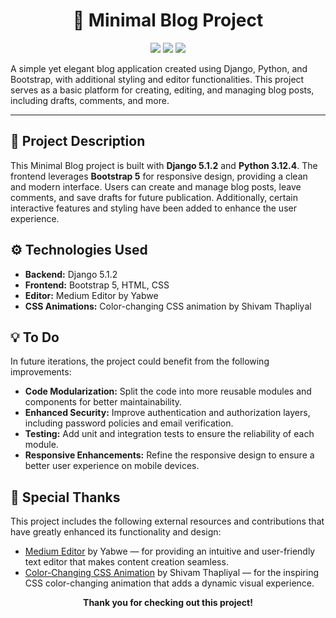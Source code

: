 <!DOCTYPE html>
<html lang="en">
<head>
  <meta charset="UTF-8">
</head>
<body>

<h1 align="center">📝 Minimal Blog Project</h1>

<p align="center">
  <img src="https://img.shields.io/badge/Python-3.12-blue?logo=python&logoColor=white" />
  <img src="https://img.shields.io/badge/Django-5.1.2-darkgreen?logo=django&logoColor=white" />
  <img src="https://img.shields.io/badge/Bootstrap-5-blueviolet?logo=bootstrap&logoColor=white" />
</p>

<p>
  A simple yet elegant blog application created using Django, Python, and Bootstrap, with additional styling and editor functionalities. This project serves as a basic platform for creating, editing, and managing blog posts, including drafts, comments, and more.
</p>

<hr />

<h2>📝 Project Description</h2>

<p>This Minimal Blog project is built with <strong>Django 5.1.2</strong> and <strong>Python 3.12.4</strong>. The frontend leverages <strong>Bootstrap 5</strong> for responsive design, providing a clean and modern interface. Users can create and manage blog posts, leave comments, and save drafts for future publication. Additionally, certain interactive features and styling have been added to enhance the user experience.</p>

<h2>⚙️ Technologies Used</h2>

<ul>
  <li><strong>Backend:</strong> Django 5.1.2</li>
  <li><strong>Frontend:</strong> Bootstrap 5, HTML, CSS</li>
  <li><strong>Editor:</strong> Medium Editor by Yabwe</li>
  <li><strong>CSS Animations:</strong> Color-changing CSS animation by Shivam Thapliyal</li>
</ul>

<h2>💡 To Do</h2>

<p>In future iterations, the project could benefit from the following improvements:</p>

<ul>
  <li><strong>Code Modularization:</strong> Split the code into more reusable modules and components for better maintainability.</li>
  <li><strong>Enhanced Security:</strong> Improve authentication and authorization layers, including password policies and email verification.</li>
  <li><strong>Testing:</strong> Add unit and integration tests to ensure the reliability of each module.</li>
  <li><strong>Responsive Enhancements:</strong> Refine the responsive design to ensure a better user experience on mobile devices.</li>
</ul>

<h2>🎨 Special Thanks</h2>

<p>This project includes the following external resources and contributions that have greatly enhanced its functionality and design:</p>

<ul>
  <li><a href="https://github.com/yabwe/medium-editor" target="_blank">Medium Editor</a> by Yabwe — for providing an intuitive and user-friendly text editor that makes content creation seamless.</li>
  <li><a href="https://codepen.io/thapliyalshivam/pen/dvgXVO" target="_blank">Color-Changing CSS Animation</a> by Shivam Thapliyal — for the inspiring CSS color-changing animation that adds a dynamic visual experience.</li>
</ul>

<p align="center"><strong>Thank you for checking out this project!</strong></p>

</body>
</html>
